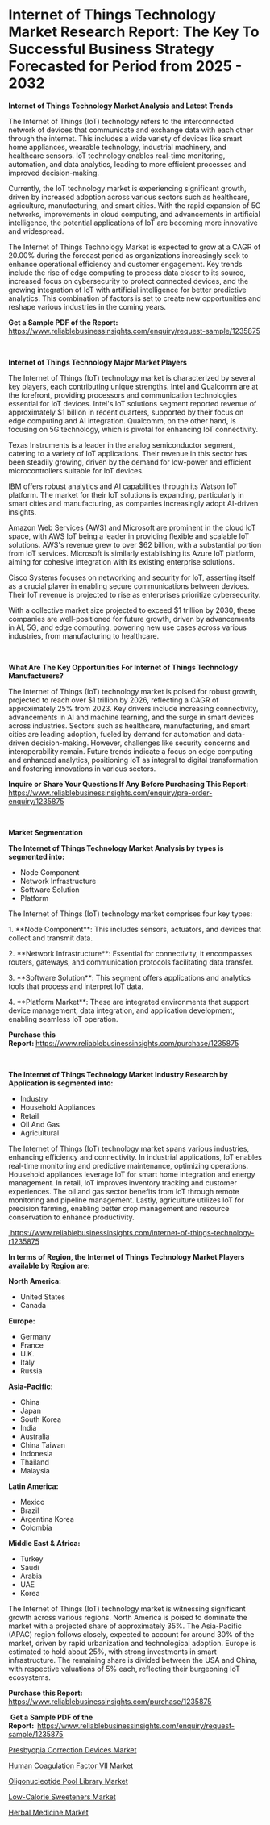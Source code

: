 <p><h1>Internet of Things Technology Market Research Report: The Key To Successful Business Strategy Forecasted for Period from 2025 - 2032</h1></p><p><strong>Internet of Things Technology Market Analysis and Latest Trends</strong></p>
<p><p>The Internet of Things (IoT) technology refers to the interconnected network of devices that communicate and exchange data with each other through the internet. This includes a wide variety of devices like smart home appliances, wearable technology, industrial machinery, and healthcare sensors. IoT technology enables real-time monitoring, automation, and data analytics, leading to more efficient processes and improved decision-making.</p><p>Currently, the IoT technology market is experiencing significant growth, driven by increased adoption across various sectors such as healthcare, agriculture, manufacturing, and smart cities. With the rapid expansion of 5G networks, improvements in cloud computing, and advancements in artificial intelligence, the potential applications of IoT are becoming more innovative and widespread.</p><p>The Internet of Things Technology Market is expected to grow at a CAGR of 20.00% during the forecast period as organizations increasingly seek to enhance operational efficiency and customer engagement. Key trends include the rise of edge computing to process data closer to its source, increased focus on cybersecurity to protect connected devices, and the growing integration of IoT with artificial intelligence for better predictive analytics. This combination of factors is set to create new opportunities and reshape various industries in the coming years.</p></p>
<p><strong>Get a Sample PDF of the Report:&nbsp;</strong> <a href="https://www.reliablebusinessinsights.com/enquiry/request-sample/1235875?utm_campaign=1138&utm_medium=2&utm_source=Github&utm_content=ia&utm_term=09032025&utm_id=internet-of-things-technology">https://www.reliablebusinessinsights.com/enquiry/request-sample/1235875</a></p>
<p>&nbsp;</p>
<p><strong>Internet of Things Technology Major Market Players</strong></p>
<p><p>The Internet of Things (IoT) technology market is characterized by several key players, each contributing unique strengths. Intel and Qualcomm are at the forefront, providing processors and communication technologies essential for IoT devices. Intel's IoT solutions segment reported revenue of approximately $1 billion in recent quarters, supported by their focus on edge computing and AI integration. Qualcomm, on the other hand, is focusing on 5G technology, which is pivotal for enhancing IoT connectivity.</p><p>Texas Instruments is a leader in the analog semiconductor segment, catering to a variety of IoT applications. Their revenue in this sector has been steadily growing, driven by the demand for low-power and efficient microcontrollers suitable for IoT devices.</p><p>IBM offers robust analytics and AI capabilities through its Watson IoT platform. The market for their IoT solutions is expanding, particularly in smart cities and manufacturing, as companies increasingly adopt AI-driven insights.</p><p>Amazon Web Services (AWS) and Microsoft are prominent in the cloud IoT space, with AWS IoT being a leader in providing flexible and scalable IoT solutions. AWS's revenue grew to over $62 billion, with a substantial portion from IoT services. Microsoft is similarly establishing its Azure IoT platform, aiming for cohesive integration with its existing enterprise solutions.</p><p>Cisco Systems focuses on networking and security for IoT, asserting itself as a crucial player in enabling secure communications between devices. Their IoT revenue is projected to rise as enterprises prioritize cybersecurity.</p><p>With a collective market size projected to exceed $1 trillion by 2030, these companies are well-positioned for future growth, driven by advancements in AI, 5G, and edge computing, powering new use cases across various industries, from manufacturing to healthcare.</p></p>
<p>&nbsp;</p>
<p><strong>What Are The Key Opportunities For Internet of Things Technology Manufacturers?</strong></p>
<p><p>The Internet of Things (IoT) technology market is poised for robust growth, projected to reach over $1 trillion by 2026, reflecting a CAGR of approximately 25% from 2023. Key drivers include increasing connectivity, advancements in AI and machine learning, and the surge in smart devices across industries. Sectors such as healthcare, manufacturing, and smart cities are leading adoption, fueled by demand for automation and data-driven decision-making. However, challenges like security concerns and interoperability remain. Future trends indicate a focus on edge computing and enhanced analytics, positioning IoT as integral to digital transformation and fostering innovations in various sectors.</p></p>
<p><strong>Inquire or Share Your Questions If Any Before Purchasing This Report:</strong> <a href="https://www.reliablebusinessinsights.com/enquiry/pre-order-enquiry/1235875?utm_campaign=1138&utm_medium=2&utm_source=Github&utm_content=ia&utm_term=09032025&utm_id=internet-of-things-technology">https://www.reliablebusinessinsights.com/enquiry/pre-order-enquiry/1235875</a></p>
<p>&nbsp;</p>
<p><strong>Market Segmentation</strong></p>
<p><strong>The Internet of Things Technology Market Analysis by types is segmented into:</strong></p>
<p><ul><li>Node Component</li><li>Network Infrastructure</li><li>Software Solution</li><li>Platform</li></ul></p>
<p><p>The Internet of Things (IoT) technology market comprises four key types: </p><p>1. **Node Component**: This includes sensors, actuators, and devices that collect and transmit data. </p><p>   </p><p>2. **Network Infrastructure**: Essential for connectivity, it encompasses routers, gateways, and communication protocols facilitating data transfer.</p><p>3. **Software Solution**: This segment offers applications and analytics tools that process and interpret IoT data.</p><p>4. **Platform Market**: These are integrated environments that support device management, data integration, and application development, enabling seamless IoT operation.</p></p>
<p><strong>Purchase this Report:&nbsp;</strong><a href="https://www.reliablebusinessinsights.com/purchase/1235875?utm_campaign=1138&utm_medium=2&utm_source=Github&utm_content=ia&utm_term=09032025&utm_id=internet-of-things-technology">https://www.reliablebusinessinsights.com/purchase/1235875</a></p>
<p>&nbsp;</p>
<p><strong>The Internet of Things Technology Market Industry Research by Application is segmented into:</strong></p>
<p><ul><li>Industry</li><li>Household Appliances</li><li>Retail</li><li>Oil And Gas</li><li>Agricultural</li></ul></p>
<p><p>The Internet of Things (IoT) technology market spans various industries, enhancing efficiency and connectivity. In industrial applications, IoT enables real-time monitoring and predictive maintenance, optimizing operations. Household appliances leverage IoT for smart home integration and energy management. In retail, IoT improves inventory tracking and customer experiences. The oil and gas sector benefits from IoT through remote monitoring and pipeline management. Lastly, agriculture utilizes IoT for precision farming, enabling better crop management and resource conservation to enhance productivity.</p></p>
<p><a href="https://www.reliablebusinessinsights.com/internet-of-things-technology-r1235875?utm_campaign=1138&utm_medium=2&utm_source=Github&utm_content=ia&utm_term=09032025&utm_id=internet-of-things-technology">&nbsp;https://www.reliablebusinessinsights.com/internet-of-things-technology-r1235875</a></p>
<p><strong>In terms of Region, the Internet of Things Technology Market Players available by Region are:</strong></p>
<p>
    <p> <strong> North America: </strong>
        <ul>
            <li>United States</li>
            <li>Canada</li>
        </ul>
        </p> 
    <p> <strong> Europe: </strong>
        <ul>
            <li>Germany</li>
            <li>France</li>
            <li>U.K.</li>
            <li>Italy</li>
            <li>Russia</li>
        </ul>
        </p> 
    <p> <strong> Asia-Pacific: </strong>
        <ul>
            <li>China</li>
            <li>Japan</li>
            <li>South Korea</li>
            <li>India</li>
            <li>Australia</li>
            <li>China Taiwan</li>
            <li>Indonesia</li>
            <li>Thailand</li>
            <li>Malaysia</li>
        </ul>
        </p> 
    <p> <strong> Latin America: </strong>
        <ul>
            <li>Mexico</li>
            <li>Brazil</li>
            <li>Argentina Korea</li>
            <li>Colombia</li>
        </ul>
        </p> 
    <p> <strong> Middle East & Africa: </strong>
        <ul>
            <li>Turkey</li>
            <li>Saudi</li>
            <li>Arabia</li>
            <li>UAE</li>
            <li>Korea</li>
        </ul>
    </p>
    </p>
<p><p>The Internet of Things (IoT) technology market is witnessing significant growth across various regions. North America is poised to dominate the market with a projected share of approximately 35%. The Asia-Pacific (APAC) region follows closely, expected to account for around 30% of the market, driven by rapid urbanization and technological adoption. Europe is estimated to hold about 25%, with strong investments in smart infrastructure. The remaining share is divided between the USA and China, with respective valuations of 5% each, reflecting their burgeoning IoT ecosystems.</p></p>
<p><strong>Purchase this Report: </strong><a href="https://www.reliablebusinessinsights.com/purchase/1235875?utm_campaign=1138&utm_medium=2&utm_source=Github&utm_content=ia&utm_term=09032025&utm_id=internet-of-things-technology">https://www.reliablebusinessinsights.com/purchase/1235875</a></p>
<p>&nbsp;<strong>Get a Sample PDF of the Report:&nbsp;&nbsp;</strong><a href="https://www.reliablebusinessinsights.com/enquiry/request-sample/1235875?utm_campaign=1138&utm_medium=2&utm_source=Github&utm_content=ia&utm_term=09032025&utm_id=internet-of-things-technology">https://www.reliablebusinessinsights.com/enquiry/request-sample/1235875</a></p>
<p><strong></strong></p>
<p><p><a href="https://github.com/tandepinho3p/Market-Research-Report-List-1/blob/main/presbyopia-correction-devices-market.md?utm_campaign=1138&utm_medium=2&utm_source=Github&utm_content=ia&utm_term=09032025&utm_id=internet-of-things-technology">Presbyopia Correction Devices Market</a></p><p><a href="https://github.com/cezilfinerv9/Market-Research-Report-List-1/blob/main/human-coagulation-factor-vii-market.md?utm_campaign=1138&utm_medium=2&utm_source=Github&utm_content=ia&utm_term=09032025&utm_id=internet-of-things-technology">Human Coagulation Factor VII Market</a></p><p><a href="https://github.com/lelkohydesyj/Market-Research-Report-List-1/blob/main/oligonucleotide-pool-library-market.md?utm_campaign=1138&utm_medium=2&utm_source=Github&utm_content=ia&utm_term=09032025&utm_id=internet-of-things-technology">Oligonucleotide Pool Library Market</a></p><p><a href="https://github.com/syskamazucqa/Market-Research-Report-List-1/blob/main/low-calorie-sweeteners-market.md?utm_campaign=1138&utm_medium=2&utm_source=Github&utm_content=ia&utm_term=09032025&utm_id=internet-of-things-technology">Low-Calorie Sweeteners Market</a></p><p><a href="https://github.com/bhuraoutenc8/Market-Research-Report-List-1/blob/main/herbal-medicine-market.md?utm_campaign=1138&utm_medium=2&utm_source=Github&utm_content=ia&utm_term=09032025&utm_id=internet-of-things-technology">Herbal Medicine Market</a></p></p>